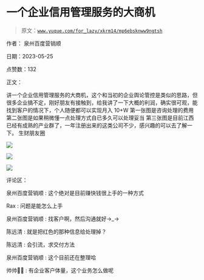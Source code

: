 # 一个企业信用管理服务的大商机

> 原文：[`www.yuque.com/for_lazy/xkrm14/mp6ebsknww9ngtsh`](https://www.yuque.com/for_lazy/xkrm14/mp6ebsknww9ngtsh)

作者： 泉州百度营销顺

日期：2023-05-25

点赞数：132

正文：

讲一个企业信用管理服务的大商机，这个和当初的企业舆论管控是类似的思路，但很多企业搞不定，刚好朋友有接触到，给我讲了一下大概的利润，确实很可观，能找到客户的情况下，个人随便都可以实现月入 10+W 第一张图是咨询处理的费用 第二张图是如果稍微懂一点处理方式自已多久可以处理妥当 第三张图是目前江西已经有成熟的产业群了，一年注册出来的这类公司不少，感兴趣的可以去了解一下。 生财朋友圈

![](img/d79caacd95b51d96bcc19d2b23dfc08f.png)

![](img/33de9153ca0100a4a9934f3044c26ee3.png)

![](img/0f0eb75244f13ea1fa7bd940b6ced4b1.png)

评论区：

泉州百度营销顺 : 这个绝对是目前赚快钱很上手的一种方式

Rax : 问题是能怎么上手

泉州百度营销顺 : 找客户啊，然后沟通就好→_→

陈远清 : 就是把红色的那种信息给处理掉？

陈远清 : 会引流，求交付方法

泉州百度营销顺 : 这个目前还在整理哈

帅帅🔫🌱 : 有企业客户体量，这个业务怎么做呢

